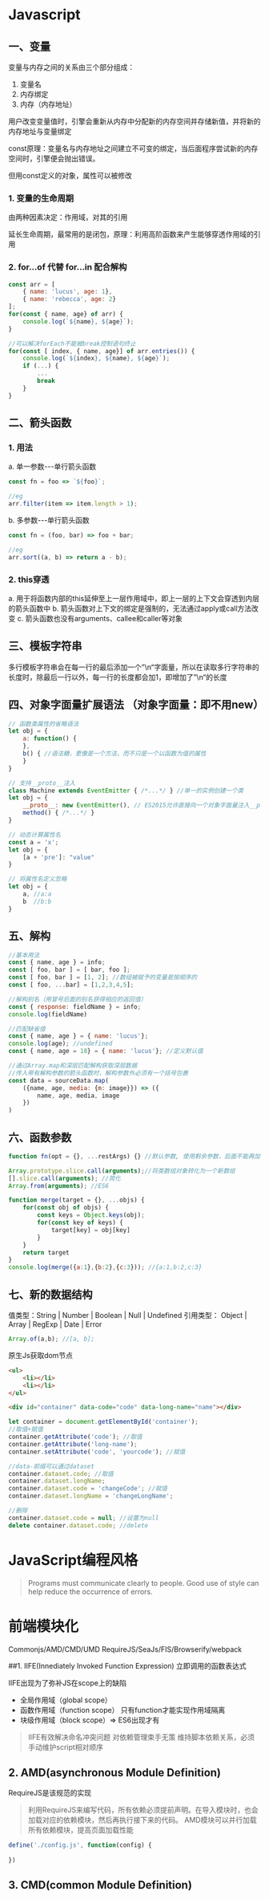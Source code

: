 # Javascript

## 一、变量
变量与内存之间的关系由三个部分组成：
1. 变量名
2. 内存绑定
3. 内存（内存地址）

用户改变变量值时，引擎会重新从内存中分配新的内存空间并存储新值，并将新的内存地址与变量绑定

const原理：变量名与内存地址之间建立不可变的绑定，当后面程序尝试新的内存空间时，引擎便会抛出错误。

但用const定义的对象，属性可以被修改

### 1. 变量的生命周期

 由两种因素决定：作用域，对其的引用
 
 延长生命周期，最常用的是闭包，原理：利用高阶函数来产生能够穿透作用域的引用
 
### 2. for...of 代替 for...in 配合解构

``` js
const arr = [
    { name: 'lucus', age: 1},
    { name: 'rebecca', age: 2}
];
for(const { name, age} of arr) {
    console.log(`${name}, ${age}`);
}

//可以解决forEach不能被break控制语句终止
for(const [ index, { name, age}] of arr.entries()) {
    console.log(`${index}, ${name}, ${age}`);
    if (...) {
        ...
        break
    }
}

```

## 二、箭头函数
### 1. 用法
a. 单一参数---单行箭头函数

``` js
const fn = foo => `${foo}`;

//eg
arr.filter(item => item.length > 1);
```

b. 多参数---单行箭头函数

``` js
const fn = (foo, bar) => foo + bar;

//eg
arr.sort((a, b) => return a - b);

```

### 2. this穿透
a. 用于将函数内部的this延伸至上一层作用域中，即上一层的上下文会穿透到内层的箭头函数中
b. 箭头函数对上下文的绑定是强制的，无法通过apply或call方法改变
c. 箭头函数也没有arguments、callee和caller等对象
 
## 三、模板字符串
多行模板字符串会在每一行的最后添加一个”\n“字面量，所以在读取多行字符串的长度时，除最后一行以外，每一行的长度都会加1，即增加了”\n“的长度

## 四、对象字面量扩展语法 （对象字面量：即不用new）

``` js
// 函数类属性的省略语法
let obj = {
    a: function() {
    },
    b() { //语法糖，更像是一个方法，而不只是一个以函数为值的属性
    }
}
```

``` js
// 支持__proto__注入
class Machine extends EventEmitter { /*...*/ } //单一的实例创建一个类
let obj = {
    __proto__: new EventEmitter(), // ES2015允许直接向一个对象字面量注入__proto__
    method() { /*...*/ }
}
```

``` js
// 动态计算属性名
const a = 'x';
let obj = {
    [a + 'pre']: "value"
}
```

``` js
// 将属性名定义忽略
let obj = {
    a, //a:a
    b  //b:b
}
```

## 五、解构

``` js
//基本用法
const { name, age } = info;
const [ foo, bar ] = [ bar, foo ];
const [ foo, bar ] = [1, 2]; //数组被赋予的变量是按顺序的
const [ foo, ...bar] = [1,2,3,4,5];

//解构别名（用冒号后面的别名获得相应的返回值）
const { response: fieldName } = info;
console.log(fieldName)

//匹配缺省值
const { name, age } = { name: 'lucus'};
console.log(age); //undefined
const { name, age = 18} = { name: 'lucus'}; //定义默认值

//通过Array.map和深层匹配解构获取深层数据
//传入带有解构参数的箭头函数时，解构参数外必须有一个括号包裹
const data = sourceData.map(
    ({name, age, media: {m: image}}) => ({
        name, age, media, image
    })
)

```

## 六、函数参数

``` js
function fn(opt = {}, ...restArgs) {} //默认参数, 使用剩余参数，后面不能再加任何参数

Array.prototype.slice.call(arguments);//将类数组对象转化为一个新数组
[].slice.call(arguments); //简化
Array.from(arguments); //ES6
```

``` js
function merge(target = {}, ...objs) {
    for(const obj of objs) {
        const keys = Object.keys(obj);
        for(const key of keys) {
            target[key] = obj[key]
        }
    }
    return target
}
console.log(merge({a:1},{b:2},{c:3})); //{a:1,b:2,c:3}
```


## 七、新的数据结构

值类型：String | Number | Boolean | Null | Undefined
引用类型： Object | Array | RegExp | Date | Error





``` js
Array.of(a,b); //[a, b];

```




 

原生Js获取dom节点
``` html
<ul>
    <li></li>
    <li></li>
</ul>
```

``` html
<div id="container" data-code="code" data-long-name="name"></div>
```
``` js
let container = document.getElementById('container');
//取值+赋值
container.getAttribute('code'); //取值
container.getAttribute('long-name');
container.setAttribute('code', 'yourcode'); //赋值

//data-前缀可以通过dataset
container.dataset.code; //取值
container.dataset.longName;
container.dataset.code = 'changeCode'; //赋值
container.dataset.longName = 'changeLongName';

//删除
container.dataset.code = null; //设置为null
delete container.dataset.code; //delete
```


# JavaScript编程风格

> Programs must communicate clearly to people.
> Good use of style can help reduce the occurrence of errors.

# 前端模块化

Commonjs/AMD/CMD/UMD
RequireJS/SeaJs/FIS/Browserify/webpack




##1. IIFE(Innediately Invoked Function Expression)
立即调用的函数表达式

IIFE出现为了弥补JS在scope上的缺陷

- 全局作用域（global scope）
- 函数作用域（function scope）
只有function才能实现作用域隔离
- 块级作用域（block scope）=> ES6出现才有
> IIFE有效解决命名冲突问题
> 对依赖管理束手无策
> 维持脚本依赖关系，必须手动维护script相对顺序

## 2. AMD(asynchronous Module Definition)

RequireJS是该规范的实现
> 利用RequireJS来编写代码，所有依赖必须提前声明。在导入模块时，也会加载对应的依赖模块，然后再执行接下来的代码。
> AMD模块可以并行加载所有依赖模块，提高页面加载性能

``` js
define('./config.js', function(config) {
    
})
```

## 3. CMD(common Module Definition)


